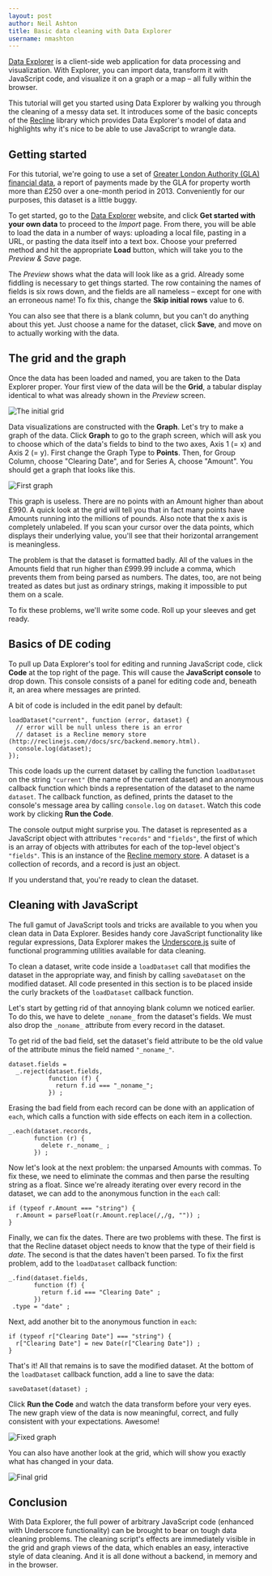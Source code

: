```yaml
---
layout: post
author: Neil Ashton
title: Basic data cleaning with Data Explorer
username: nmashton
---
```


[Data Explorer][dataexplorer] is a client-side web application for
data processing and visualization. With Explorer, you can import data,
transform it with JavaScript code, and visualize it on a graph or a map – all
fully within the browser.

This tutorial will get you started using Data Explorer by walking you through
the cleaning of a messy data set. It introduces some of the basic concepts of
the [Recline][recline] library which provides Data Explorer's model of data
and highlights why it's nice to be able to use JavaScript to wrangle data.

[dataexplorer]: http://explorer.okfnlabs.org/
[recline]: http://okfnlabs.org/recline/
[exchange]: https://github.com/okfn/dataexplorer/issues/127

## Getting started

For this tutorial, we're going to use a set of [Greater London Authority (GLA) financial data][dataset],
a report of payments made by the GLA for property worth more than £250 over a one-month
period in 2013. Conveniently for our purposes, this dataset is a little buggy.

[dataset]: http://static.london.gov.uk/gla/expenditure/docs/2012-13-P12-250.csv

To get started, go to the [Data Explorer][dataexplorer] website, and click **Get
started with your own data** to proceed to the *Import* page. From there, you will be
able to load the data in a number of ways: uploading a local file, pasting in a URL, or
pasting the data itself into a text box. Choose your preferred method and hit the appropriate
**Load** button, which will take you to the *Preview & Save* page.

The *Preview* shows what the data will look like as a grid. Already some
fiddling is necessary to get things started. The row containing the names of fields is six rows
down, and the fields are all nameless – except for one with an erroneous name! To fix this,
change the **Skip initial rows** value to 6.

You can also see that there is a blank column, but you can't do anything about this yet.
Just choose a name for the dataset, click **Save**, and move on to actually working with the data.


## The grid and the graph

Once the data has been loaded and named, you are taken to the Data Explorer proper. Your
first view of the data will be the **Grid**, a tabular display identical to what was already
shown in the *Preview* screen.

![The initial grid](http://i.imgur.com/B48sGc9.png)

Data visualizations are constructed with the **Graph**. Let's try to make a graph
of the data. Click **Graph** to go to the graph screen, which will ask you to choose
which of the data's fields to bind to the two axes, Axis 1 (= x) and Axis 2 (= y). First
change the Graph Type to **Points**. Then, for Group Column, choose "Clearing Date", and
for Series A, choose "Amount". You should get a graph that looks like this.

![First graph](http://i.imgur.com/NDPFkLN.png)

This graph is useless. There are no points with an Amount higher than about £990.
A quick look at the grid will tell you that in fact many points have Amounts
running into the millions of pounds. Also note that the x axis is completely unlabeled. If you scan
your cursor over the data points, which displays their underlying value, you'll see that
their horizontal arrangement is meaningless.

The problem is that the dataset is formatted badly. All of the values in the Amounts field
that run higher than £999.99 include a comma, which prevents them from being parsed as
numbers. The dates, too, are not being treated as dates but just as ordinary strings,
making it impossible to put them on a scale.

To fix these problems, we'll write some code. Roll up your sleeves and get ready.


## Basics of DE coding

To pull up Data Explorer's tool for editing and running JavaScript code, click **Code**
at the top right of the page. This will cause the **JavaScript console** to drop down.
This console consists of a panel for editing code and, beneath it, an area where
messages are printed.

A bit of code is included in the edit panel by default:

    loadDataset("current", function (error, dataset) {
      // error will be null unless there is an error
      // dataset is a Recline memory store (http://reclinejs.com//docs/src/backend.memory.html).
      console.log(dataset);
    });

This code loads up the current dataset by calling the function `loadDataset`
on the string `"current"` (the name of the current dataset) and an anonymous
callback function which binds a representation of the dataset to the name `dataset`.
The callback function, as defined, prints the dataset to the console's
message area by calling `console.log` on `dataset`.
Watch this code work by clicking **Run the Code**.

The console output might surprise you. The dataset is represented as a JavaScript
object with attributes `"records"` and `"fields"`, the first of which is an array
of objects with attributes for each of the top-level object's `"fields"`. This is
an instance of the [Recline memory store][memorystore]. A dataset is a collection
of records, and a record is just an object.

[memorystore]: http://reclinejs.com//docs/src/backend.memory.html

If you understand that, you're ready to clean the dataset.


## Cleaning with JavaScript

The full gamut of JavaScript tools and tricks are available to you when you
clean data in Data Explorer. Besides handy core JavaScript functionality like
regular expressions, Data Explorer makes the [Underscore.js](http://underscorejs.org)
suite of functional programming utilities available for data cleaning.

To clean a dataset, write code inside a `loadDataset` call that modifies the dataset
in the appropriate way, and finish by calling `saveDataset` on the modified dataset.
All code presented in this section is to be placed inside the curly brackets of the `loadDataset`
callback function.

Let's start by getting rid of that annoying blank column we noticed earlier. To do this,
we have to delete `_noname_` from the dataset's fields. We must also drop the `_noname_`
attribute from every record in the dataset.

To get rid of the bad field, set the dataset's field attribute to be the old value
of the attribute minus the field named `"_noname_"`.

    dataset.fields = 
      _.reject(dataset.fields,
               function (f) {
                 return f.id === "_noname_";
               }) ;

Erasing the bad field from each record can be done with an application of `each`,
which calls a function with side effects on each item in a collection.

    _.each(dataset.records,
           function (r) {
             delete r._noname_ ;
           }) ;

Now let's look at the next problem: the unparsed Amounts with commas. To fix these,
we need to eliminate the commas and then parse the resulting string as a float.
Since we're already iterating over every record in the dataset, we can add to the
anonymous function in the `each` call:

    if (typeof r.Amount === "string") {
      r.Amount = parseFloat(r.Amount.replace(/,/g, "")) ;
    }

Finally, we can fix the dates. There are two problems with these. The first is that
the Recline dataset object needs to know that the type of their field is *date*.
The second is that the dates haven't been parsed. To fix the first problem, add
to the `loadDataset` callback function:

    _.find(dataset.fields,
           function (f) {
             return f.id === "Clearing Date" ;
           })
     .type = "date" ;

Next, add another bit to the anonymous function in `each`:

    if (typeof r["Clearing Date"] === "string") {
      r["Clearing Date"] = new Date(r["Clearing Date"]) ;
    }

That's it! All that remains is to save the modified dataset. At the bottom of
the `loadDataset` callback function, add a line to save the data:

    saveDataset(dataset) ;

Click **Run the Code** and watch the data transform before your very eyes.
The new graph view of the data is now meaningful, correct, and fully consistent
with your expectations. Awesome!

![Fixed graph](http://i.imgur.com/Bl1cxL8.png)

You can also have another look at the grid, which will show you exactly what
has changed in your data.

![Final grid](http://i.imgur.com/WfQxGdV.png)


## Conclusion

With Data Explorer, the full power of arbitrary JavaScript code (enhanced
with Underscore functionality) can be brought to bear on tough data cleaning
problems. The cleaning script's effects are immediately visible in the grid
and graph views of the data, which enables an easy, interactive style of data
cleaning. And it is all done without a backend, in memory and in the browser.



